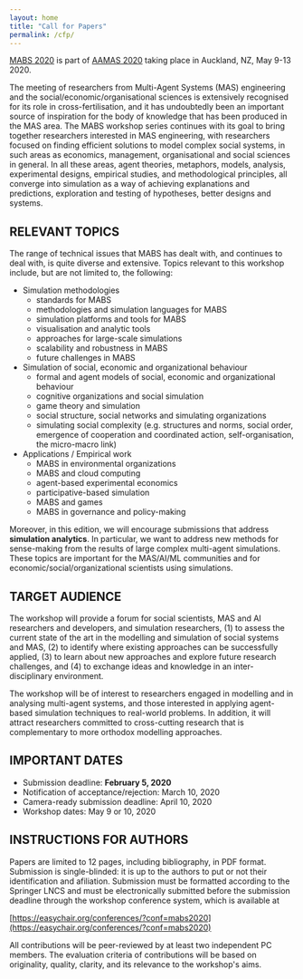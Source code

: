 ```yaml
---
layout: home
title: "Call for Papers"
permalink: /cfp/
---
```


[MABS 2020](https://samarthswarup.github.io/mabs2020) is part of [AAMAS 2020](https://aamas2020.conference.auckland.ac.nz/) taking place in Auckland, NZ, May 9-13 2020.

The meeting of researchers from Multi-Agent Systems (MAS) engineering and the social/economic/organisational sciences is extensively recognised for its role in cross-fertilisation,
and it has undoubtedly been an important source of inspiration for the body of knowledge that has been produced in the MAS area. The MABS workshop series continues with its goal
to bring together researchers interested in MAS engineering, with researchers focused on finding efficient solutions to model complex social systems, in such areas as economics,
management, organisational and social sciences in general. In all these areas, agent theories, metaphors, models, analysis, experimental designs, empirical studies, and
methodological principles, all converge into simulation as a way of achieving explanations and predictions, exploration and testing of hypotheses, better designs and systems.

## RELEVANT TOPICS

The range of technical issues that MABS has dealt with, and continues to deal with, is quite diverse and extensive. Topics relevant to this workshop include, but are not limited to, the following:

* Simulation methodologies
  * standards for MABS
  * methodologies and simulation languages for MABS
  * simulation platforms and tools for MABS
  * visualisation and analytic tools
  * approaches for large-scale simulations
  * scalability and robustness in MABS
  * future challenges in MABS
* Simulation of social, economic and organizational behaviour
  * formal and agent models of social, economic and organizational behaviour
  * cognitive organizations and social simulation
  * game theory and simulation
  * social structure, social networks and simulating organizations
  * simulating social complexity (e.g. structures and norms, social order, emergence of cooperation and coordinated action, self-organisation, the micro-macro link)
* Applications / Empirical work
  * MABS in environmental organizations
  * MABS and cloud computing
  * agent-based experimental economics
  * participative-based simulation
  * MABS and games
  * MABS in governance and policy-making

Moreover, in this edition, we will encourage submissions that address **simulation analytics**. In particular, we want to address new methods for sense-making from
the results of large complex multi-agent simulations. These topics are important for the MAS/AI/ML communities and for economic/social/organizational scientists using simulations.

## TARGET AUDIENCE

The workshop will provide a forum for social scientists, MAS and AI researchers and developers, and simulation researchers, 
(1) to assess the current state of the art in the modelling and simulation of social systems and MAS, (2) to identify where existing
approaches can be successfully applied, (3) to learn about new approaches and explore future research challenges, and (4) to exchange
ideas and knowledge in an inter-disciplinary environment.

The workshop will be of interest to researchers engaged in modelling and in analysing multi-agent systems, and those interested in
applying agent-based simulation techniques to real-world problems. In addition, it will attract researchers committed to cross-cutting
research that is complementary to more orthodox modelling approaches.

## IMPORTANT DATES

* Submission deadline: **February 5, 2020**
* Notification of acceptance/rejection: March 10, 2020
* Camera-ready submission deadline: April 10, 2020
* Workshop dates: May 9 or 10, 2020

## INSTRUCTIONS FOR AUTHORS

Papers are limited to 12 pages, including bibliography, in PDF format. Submission is single-blinded: it is up to the authors to
put or not their identification and afiliation. Submission must be formatted according to the Springer LNCS and must be
electronically submitted before the submission deadline through the workshop conference system, which is available at

[https://easychair.org/conferences/?conf=mabs2020](https://easychair.org/conferences/?conf=mabs2020)

All contributions will be peer-reviewed by at least two independent PC members. The evaluation criteria of contributions will be based on originality, quality, clarity, and its relevance to the workshop's aims.